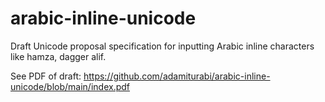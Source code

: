 # arabic-inline-unicode
Draft Unicode proposal specification for inputting Arabic inline characters like hamza, dagger alif.

See PDF of draft: https://github.com/adamiturabi/arabic-inline-unicode/blob/main/index.pdf
